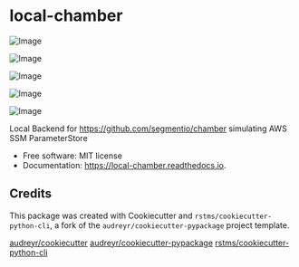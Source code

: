 # local-chamber


![Image](https://img.shields.io/github/license/rstms/local_chamber)

![Image](https://img.shields.io/pypi/v/local_chamber.svg)


![Image](https://circleci.com/gh/rstms/local_chamber/tree/master.svg?style=shield)

![Image](https://readthedocs.org/projects/local-chamber/badge/?version=latest)

![Image](https://pyup.io/repos/github/rstms/local_chamber/shield.svg)

Local Backend for https://github.com/segmentio/chamber simulating AWS SSM ParameterStore


* Free software: MIT license
* Documentation: https://local-chamber.readthedocs.io.



Credits
-------

This package was created with Cookiecutter and `rstms/cookiecutter-python-cli`, a fork of the `audreyr/cookiecutter-pypackage` project template.

[audreyr/cookiecutter](https://github.com/audreyr/cookiecutter)
[audreyr/cookiecutter-pypackage](https://github.com/audreyr/cookiecutter-pypackage)
[rstms/cookiecutter-python-cli](https://github.com/rstms/cookiecutter-python-cli)
